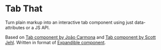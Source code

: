 # Tab That

Turn plain markup into an interactive tab component using just data-attributes or a JS API.

Based on [Tab component by João Carmona](https://bitbucket.org/voorhoede/tabthat) and [Tab component by Scott Jehl](http://filamentgroup.com/dwpe/code/tabs/index.html).
Written in format of [Expandible component](https://github.com/jbmoelker/expandible).
